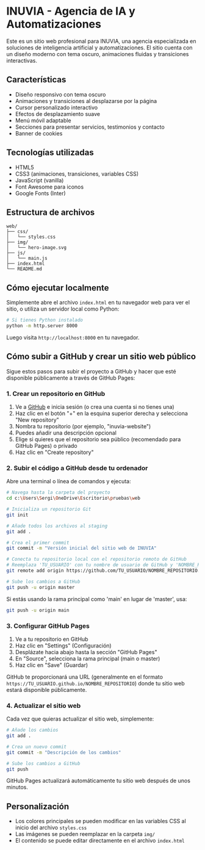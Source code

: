 # INUVIA - Agencia de IA y Automatizaciones

Este es un sitio web profesional para INUVIA, una agencia especializada en soluciones de inteligencia artificial y automatizaciones. El sitio cuenta con un diseño moderno con tema oscuro, animaciones fluidas y transiciones interactivas.

## Características

- Diseño responsivo con tema oscuro
- Animaciones y transiciones al desplazarse por la página
- Cursor personalizado interactivo
- Efectos de desplazamiento suave
- Menú móvil adaptable
- Secciones para presentar servicios, testimonios y contacto
- Banner de cookies

## Tecnologías utilizadas

- HTML5
- CSS3 (animaciones, transiciones, variables CSS)
- JavaScript (vanilla)
- Font Awesome para iconos
- Google Fonts (Inter)

## Estructura de archivos

```
web/
├── css/
│   └── styles.css
├── img/
│   └── hero-image.svg
├── js/
│   └── main.js
├── index.html
└── README.md
```

## Cómo ejecutar localmente

Simplemente abre el archivo `index.html` en tu navegador web para ver el sitio, o utiliza un servidor local como Python:

```bash
# Si tienes Python instalado
python -m http.server 8000
```

Luego visita `http://localhost:8000` en tu navegador.

## Cómo subir a GitHub y crear un sitio web público

Sigue estos pasos para subir el proyecto a GitHub y hacer que esté disponible públicamente a través de GitHub Pages:

### 1. Crear un repositorio en GitHub

1. Ve a [GitHub](https://github.com/) e inicia sesión (o crea una cuenta si no tienes una)
2. Haz clic en el botón "+" en la esquina superior derecha y selecciona "New repository"
3. Nombra tu repositorio (por ejemplo, "inuvia-website")
4. Puedes añadir una descripción opcional
5. Elige si quieres que el repositorio sea público (recomendado para GitHub Pages) o privado
6. Haz clic en "Create repository"

### 2. Subir el código a GitHub desde tu ordenador

Abre una terminal o línea de comandos y ejecuta:

```bash
# Navega hasta la carpeta del proyecto
cd c:\Users\Sergi\OneDrive\Escritorio\pruebas\web

# Inicializa un repositorio Git
git init

# Añade todos los archivos al staging
git add .

# Crea el primer commit
git commit -m "Versión inicial del sitio web de INUVIA"

# Conecta tu repositorio local con el repositorio remoto de GitHub
# Reemplaza 'TU_USUARIO' con tu nombre de usuario de GitHub y 'NOMBRE_REPOSITORIO' con el nombre que elegiste
git remote add origin https://github.com/TU_USUARIO/NOMBRE_REPOSITORIO.git

# Sube los cambios a GitHub
git push -u origin master
```

Si estás usando la rama principal como 'main' en lugar de 'master', usa:

```bash
git push -u origin main
```

### 3. Configurar GitHub Pages

1. Ve a tu repositorio en GitHub
2. Haz clic en "Settings" (Configuración)
3. Desplázate hacia abajo hasta la sección "GitHub Pages"
4. En "Source", selecciona la rama principal (main o master)
5. Haz clic en "Save" (Guardar)

GitHub te proporcionará una URL (generalmente en el formato `https://TU_USUARIO.github.io/NOMBRE_REPOSITORIO`) donde tu sitio web estará disponible públicamente.

### 4. Actualizar el sitio web

Cada vez que quieras actualizar el sitio web, simplemente:

```bash
# Añade los cambios
git add .

# Crea un nuevo commit
git commit -m "Descripción de los cambios"

# Sube los cambios a GitHub
git push
```

GitHub Pages actualizará automáticamente tu sitio web después de unos minutos.

## Personalización

- Los colores principales se pueden modificar en las variables CSS al inicio del archivo `styles.css`
- Las imágenes se pueden reemplazar en la carpeta `img/`
- El contenido se puede editar directamente en el archivo `index.html`
